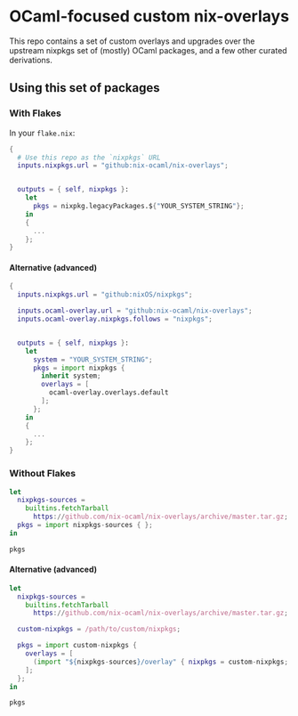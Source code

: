 # OCaml-focused custom nix-overlays

This repo contains a set of custom overlays and upgrades over the upstream
nixpkgs set of (mostly) OCaml packages, and a few other curated derivations.

## Using this set of packages

### With Flakes

In your `flake.nix`:

```nix
{
  # Use this repo as the `nixpkgs` URL
  inputs.nixpkgs.url = "github:nix-ocaml/nix-overlays";


  outputs = { self, nixpkgs }:
    let
      pkgs = nixpkg.legacyPackages.${"YOUR_SYSTEM_STRING"};
    in
    {
      ...
    };
}
```

#### Alternative (advanced)

```nix
{
  inputs.nixpkgs.url = "github:nixOS/nixpkgs";

  inputs.ocaml-overlay.url = "github:nix-ocaml/nix-overlays";
  inputs.ocaml-overlay.nixpkgs.follows = "nixpkgs";


  outputs = { self, nixpkgs }:
    let
      system = "YOUR_SYSTEM_STRING";
      pkgs = import nixpkgs {
        inherit system;
        overlays = [
          ocaml-overlay.overlays.default
        ];
      };
    in
    {
      ...
    };
}
```

### Without Flakes

```nix
let
  nixpkgs-sources =
    builtins.fetchTarball
      https://github.com/nix-ocaml/nix-overlays/archive/master.tar.gz;
  pkgs = import nixpkgs-sources { };
in

pkgs
```

#### Alternative (advanced)

```nix
let
  nixpkgs-sources =
    builtins.fetchTarball
      https://github.com/nix-ocaml/nix-overlays/archive/master.tar.gz;

  custom-nixpkgs = /path/to/custom/nixpkgs;

  pkgs = import custom-nixpkgs {
    overlays = [
      (import "${nixpkgs-sources}/overlay" { nixpkgs = custom-nixpkgs; })
    ];
  };
in

pkgs
```
